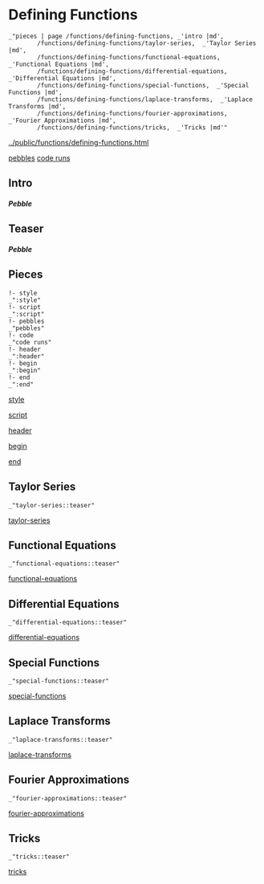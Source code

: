 # Defining Functions

    _"pieces | page /functions/defining-functions, _'intro |md',
            /functions/defining-functions/taylor-series,  _'Taylor Series |md',
            /functions/defining-functions/functional-equations,  _'Functional Equations |md',
            /functions/defining-functions/differential-equations,  _'Differential Equations |md',
            /functions/defining-functions/special-functions,  _'Special Functions |md',
            /functions/defining-functions/laplace-transforms,  _'Laplace Transforms |md',
            /functions/defining-functions/fourier-approximations,  _'Fourier Approximations |md',
            /functions/defining-functions/tricks,  _'Tricks |md'"

[../public/functions/defining-functions.html](# "save:")

[pebbles](#pebble "h5: | .join \n")
[code runs](#code "h5: | .join \n")

## Intro

##### Pebble

## Teaser

##### Pebble

## Pieces

    !- style
    _":style"
    !- script
    _":script"
    !- pebbles
    _"pebbles"
    !- code
    _"code runs"
    !- header
    _":header"
    !- begin
    _":begin"
    !- end
    _":end"



[style]() 

[script]()

[header]()

[begin]()

[end]()

## Taylor Series

    _"taylor-series::teaser"


[taylor-series](pages/functions_defining-functions_taylor-series.md "load:")

## Functional Equations

    _"functional-equations::teaser"


[functional-equations](pages/functions_defining-functions_functional-equations.md "load:")

## Differential Equations

    _"differential-equations::teaser"


[differential-equations](pages/functions_defining-functions_differential-equations.md "load:")

## Special Functions

    _"special-functions::teaser"


[special-functions](pages/functions_defining-functions_special-functions.md "load:")

## Laplace Transforms

    _"laplace-transforms::teaser"


[laplace-transforms](pages/functions_defining-functions_laplace-transforms.md "load:")

## Fourier Approximations

    _"fourier-approximations::teaser"


[fourier-approximations](pages/functions_defining-functions_fourier-approximations.md "load:")

## Tricks

    _"tricks::teaser"


[tricks](pages/functions_defining-functions_tricks.md "load:")